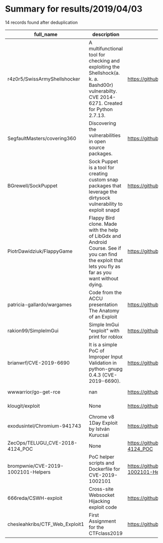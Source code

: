 
# Summary for results/2019/04/03
    
14 records found after deduplication

| full_name | description | html_url | matched_list | matched_count | pushed_at | size | stargazers_count | language | forks_count |
|------------------------------------|---------------------------------------------------------------------------------------------------------------------------------------------------------|-------------------------------------------------------|----------------------|-----------------|---------------------------|--------|--------------------|-------------|---------------|
| r4z0r5/SwissArmyShellshocker | A multifunctional tool for checking and exploiting the Shellshock(a. k. a. Bashd00r) vulnerabilty. CVE 2014-6271. Created for Python 2.7.13. | https://github.com/r4z0r5/SwissArmyShellshocker | ['cve-2', 'exploit'] | 2 | 2019-04-03 11:14:31+00:00 | 21 | 2 | Python | 2 |
| SegfaultMasters/covering360 | Discovering the vulnerabilities in open source packages. | https://github.com/SegfaultMasters/covering360 | ['zeroday'] | 1 | 2019-04-03 12:03:31+00:00 | 1520 | 2 | nan | 0 |
| BGrewell/SockPuppet | Sock Puppet is a tool for creating custom snap packages that leverage the dirtysock vulnerability to exploit snapd | https://github.com/BGrewell/SockPuppet | ['exploit'] | 1 | 2019-04-03 14:48:49+00:00 | 47 | 2 | Python | 0 |
| PiotrDawidziuk/FlappyGame | Flappy Bird clone. Made with the help of LibGdx and Android Course. See if you can find the exploit that lets you fly as far as you want without dying. | https://github.com/PiotrDawidziuk/FlappyGame | ['exploit'] | 1 | 2019-04-03 14:59:16+00:00 | 410 | 0 | Java | 0 |
| patricia-gallardo/wargames | Code from the ACCU presentation The Anatomy of an Exploit | https://github.com/patricia-gallardo/wargames | ['exploit'] | 1 | 2019-04-03 15:10:10+00:00 | 14 | 0 | C | 0 |
| rakion99/SimpleImGui | Simple ImGui "exploit" with print for roblox | https://github.com/rakion99/SimpleImGui | ['exploit'] | 1 | 2019-04-03 18:38:54+00:00 | 461 | 4 | C++ | 0 |
| brianwrf/CVE-2019-6690 | It is a simple PoC of Improper Input Validation in python-gnupg 0.4.3 (CVE-2019-6690). | https://github.com/brianwrf/CVE-2019-6690 | ['cve poc', 'cve-2'] | 2 | 2019-04-03 07:57:14+00:00 | 3 | 6 | Perl | 1 |
| wwwarrior/go-get-rce | nan | https://github.com/wwwarrior/go-get-rce | ['rce'] | 1 | 2019-04-03 10:11:59+00:00 | 5 | 0 | Go | 0 |
| klougit/exploit | None | https://github.com/klougit/exploit | ['exploit'] | 1 | 2019-04-03 12:20:54+00:00 | 462 | 0 | PHP | 0 |
| exodusintel/Chromium-941743 | Chrome v8 1Day Exploit by István Kurucsai | https://github.com/exodusintel/Chromium-941743 | ['exploit'] | 1 | 2019-04-03 15:31:35+00:00 | 7 | 160 | JavaScript | 45 |
| ZecOps/TELUGU_CVE-2018-4124_POC | None | https://github.com/ZecOps/TELUGU_CVE-2018-4124_POC | ['cve poc', 'cve-2'] | 2 | 2019-04-03 15:46:37+00:00 | 1 | 1 | Objective-C | 3 |
| brompwnie/CVE-2019-1002101-Helpers | PoC helper scripts and Dockerfile for CVE-2019-1002101 | https://github.com/brompwnie/CVE-2019-1002101-Helpers | ['cve poc', 'cve-2'] | 2 | 2019-04-03 17:35:03+00:00 | 4 | 5 | Shell | 5 |
| 666reda/CSWH-exploit | Cross-site Websocket Hijacking exploit code | https://github.com/666reda/CSWH-exploit | ['exploit'] | 1 | 2019-04-03 18:26:51+00:00 | 1 | 1 | HTML | 1 |
| chesleahkribs/CTF_Web_Exploit1 | First Assignment for the CTFclass2019 | https://github.com/chesleahkribs/CTF_Web_Exploit1 | ['exploit'] | 1 | 2019-04-03 22:43:50+00:00 | 809 | 0 | Python | 0 |
